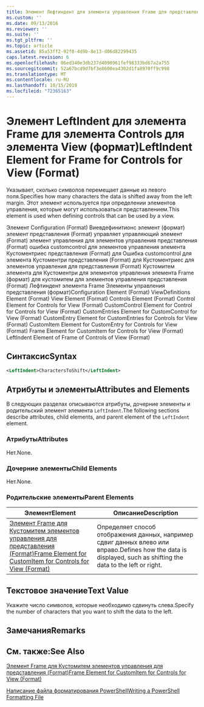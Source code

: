 ```yaml
---
title: Элемент Лефтиндент для элемента управления Frame для представления (формат) | Документация Майкрософт
ms.custom: ''
ms.date: 09/13/2016
ms.reviewer: ''
ms.suite: ''
ms.tgt_pltfrm: ''
ms.topic: article
ms.assetid: 85a53ff2-92f0-4d9b-8e13-d06d82299435
caps.latest.revision: 6
ms.openlocfilehash: 06ed340e3db237d4090961fef98333bd67a2a755
ms.sourcegitcommit: 52a67bcd9d7bf3e8600ea4302d1fa8970ff9c998
ms.translationtype: MT
ms.contentlocale: ru-RU
ms.lasthandoff: 10/15/2019
ms.locfileid: "72365163"
---
```

# <a name="leftindent-element-for-frame-for-controls-for-view-format"></a><span data-ttu-id="dd075-102">Элемент LeftIndent для элемента Frame для элемента Controls для элемента View (формат)</span><span class="sxs-lookup"><span data-stu-id="dd075-102">LeftIndent Element for Frame for Controls for View (Format)</span></span>

<span data-ttu-id="dd075-103">Указывает, сколько символов перемещает данные из левого поля.</span><span class="sxs-lookup"><span data-stu-id="dd075-103">Specifies how many characters the data is shifted away from the left margin.</span></span> <span data-ttu-id="dd075-104">Этот элемент используется при определении элементов управления, которые могут использоваться представлением.</span><span class="sxs-lookup"><span data-stu-id="dd075-104">This element is used when defining controls that can be used by a view.</span></span>

<span data-ttu-id="dd075-105">Элемент Configuration (Format) Виевдефинитионс элемент (формат) элемент представления (Format) управляет управляющий элемент (Format) элемент управления для элементов управления представления (Format) ошибка customcontrol для элементов управления элемента Кустоментриес представления (Format) для Ошибка customcontrol для элемента Кустоментри представления (Format) для Кустоментриес для элементов управления для представления (Format) Кустомитем элемента для Кустоментри для элементов управления элемента Frame (формат) для кустомитем для элементов управления представления (Format) Лефтиндент элемента Frame Элементы управления представления (формат)</span><span class="sxs-lookup"><span data-stu-id="dd075-105">Configuration Element (Format) ViewDefinitions Element (Format) View Element (Format) Controls Element (Format) Control Element for Controls for View (Format) CustomControl Element for Control for Controls for View (Format) CustomEntries Element for CustomControl for View (Format) CustomEntry Element for CustomEntries for Controls for View (Format) CustomItem Element for CustomEntry for Controls for View (Format) Frame Element for CustomItem for Controls for View (Format) LeftIndent Element of Frame of Controls of View (Format)</span></span>

## <a name="syntax"></a><span data-ttu-id="dd075-106">Синтаксис</span><span class="sxs-lookup"><span data-stu-id="dd075-106">Syntax</span></span>

```xml
<LeftIndent>CharactersToShift</LeftIndent>
```

## <a name="attributes-and-elements"></a><span data-ttu-id="dd075-107">Атрибуты и элементы</span><span class="sxs-lookup"><span data-stu-id="dd075-107">Attributes and Elements</span></span>

<span data-ttu-id="dd075-108">В следующих разделах описываются атрибуты, дочерние элементы и родительский элемент элемента `LeftIndent`.</span><span class="sxs-lookup"><span data-stu-id="dd075-108">The following sections describe attributes, child elements, and parent element of the `LeftIndent` element.</span></span>

### <a name="attributes"></a><span data-ttu-id="dd075-109">Атрибуты</span><span class="sxs-lookup"><span data-stu-id="dd075-109">Attributes</span></span>

<span data-ttu-id="dd075-110">Нет.</span><span class="sxs-lookup"><span data-stu-id="dd075-110">None.</span></span>

### <a name="child-elements"></a><span data-ttu-id="dd075-111">Дочерние элементы</span><span class="sxs-lookup"><span data-stu-id="dd075-111">Child Elements</span></span>

<span data-ttu-id="dd075-112">Нет.</span><span class="sxs-lookup"><span data-stu-id="dd075-112">None.</span></span>

### <a name="parent-elements"></a><span data-ttu-id="dd075-113">Родительские элементы</span><span class="sxs-lookup"><span data-stu-id="dd075-113">Parent Elements</span></span>

|<span data-ttu-id="dd075-114">Элемент</span><span class="sxs-lookup"><span data-stu-id="dd075-114">Element</span></span>|<span data-ttu-id="dd075-115">Описание</span><span class="sxs-lookup"><span data-stu-id="dd075-115">Description</span></span>|
|-------------|-----------------|
|[<span data-ttu-id="dd075-116">Элемент Frame для Кустомитем элементов управления для представления (Format)</span><span class="sxs-lookup"><span data-stu-id="dd075-116">Frame Element for CustomItem for Controls for View (Format)</span></span>](./frame-element-for-customitem-for-controls-for-view-format.md)|<span data-ttu-id="dd075-117">Определяет способ отображения данных, например сдвиг данных влево или вправо.</span><span class="sxs-lookup"><span data-stu-id="dd075-117">Defines how the data is displayed, such as shifting the data to the left or right.</span></span>|

## <a name="text-value"></a><span data-ttu-id="dd075-118">Текстовое значение</span><span class="sxs-lookup"><span data-stu-id="dd075-118">Text Value</span></span>

<span data-ttu-id="dd075-119">Укажите число символов, которые необходимо сдвинуть слева.</span><span class="sxs-lookup"><span data-stu-id="dd075-119">Specify the number of characters that you want to shift the data to the left.</span></span>

## <a name="remarks"></a><span data-ttu-id="dd075-120">Замечания</span><span class="sxs-lookup"><span data-stu-id="dd075-120">Remarks</span></span>

## <a name="see-also"></a><span data-ttu-id="dd075-121">См. также:</span><span class="sxs-lookup"><span data-stu-id="dd075-121">See Also</span></span>

[<span data-ttu-id="dd075-122">Элемент Frame для Кустомитем элементов управления для представления (Format)</span><span class="sxs-lookup"><span data-stu-id="dd075-122">Frame Element for CustomItem for Controls for View (Format)</span></span>](./frame-element-for-customitem-for-controls-for-view-format.md)

[<span data-ttu-id="dd075-123">Написание файла форматирования PowerShell</span><span class="sxs-lookup"><span data-stu-id="dd075-123">Writing a PowerShell Formatting File</span></span>](./writing-a-powershell-formatting-file.md)
